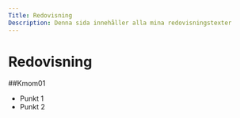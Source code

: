 ```yaml
---
Title: Redovisning
Description: Denna sida innehåller alla mina redovisningstexter
---
```


Redovisning
===================================

##Kmom01

- Punkt 1
- Punkt 2
